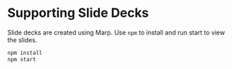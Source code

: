 # Supporting Slide Decks

Slide decks are created using Marp. Use `npm` to install and run start to view the slides.

```bash
npm install
npm start
```